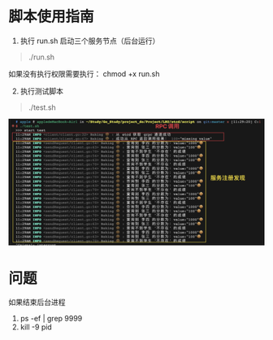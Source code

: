 # 脚本使用指南

1. 执行 run.sh 启动三个服务节点（后台运行）

> ./run.sh

如果没有执行权限需要执行： chmod +x run.sh

2. 执行测试脚本 

> ./test.sh

![Alt text](<../resources/images/CleanShot 2023-09-19 at 11.33.40@2x.png>)

# 问题

如果结束后台进程

1. ps -ef | grep 9999
2. kill -9 pid


